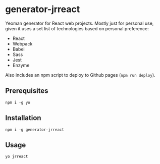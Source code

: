 # generator-jrreact

Yeoman generator for React web projects. Mostly just for personal use, given it uses a set list of
technologies based on personal preference:

* React
* Webpack
* Babel
* Sass
* Jest
* Enzyme

Also includes an npm script to deploy to Github pages (`npm run deploy`).

## Prerequisites

```
npm i -g yo
```

## Installation

```
npm i -g generator-jrreact
```

## Usage
```
yo jrreact
```
